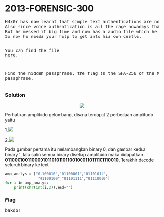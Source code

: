 <h1><b>2013-FORENSIC-300</b></h1>
<pre>
H4x0r has now learnt that simple text authentications are not the in thing today. 
Also since voice authentication is all the rage nowadays thanx to siri, he decided to get one for his castle. 
But he messed it big time and now has a audio file which he himself can't seem to decipher. 
So now he needs your help to get into his own castle.

You can find the file <a href='http://static.beast.sdslabs.co/static/2013-FORENSIC-300/siri_audio.zip'>here</a>.

Find the hidden passphrase, the flag is the SHA-256 of the MD5 of the passphrase.
</pre>
<h3><b>Solution</b></h3>
<p align='center'>
  <img src="https://github.com/enomarozi/BackdoorCTF_Writeup/blob/master/Images/2013-FORENSIC-300.jpg">
</p>
<p>Perhatikan amplitudo gelombang, disana terdapat 2 perbedaan amplitudo yaitu</p>

<p>1.<img src="https://github.com/enomarozi/BackdoorCTF_Writeup/blob/master/Images/2013-FORENSIC-300_1.jpg"></p>
<p>2.<img src="https://github.com/enomarozi/BackdoorCTF_Writeup/blob/master/Images/2013-FORENSIC-300_2.jpg"></p>
<p> Pada gambar pertama itu melambangkan binary 0, dan gambar kedua binary 1, lalu salin semua binary disetiap amplitudo maka didapatkan 
<b>011000100110000101101011011001000110111101110010</b>, Terakhir decode seluruh binary ke text</p>

```python
amp_analys = ["01100010","01100001","01101011",
               "01100100","01101111","01110010"]
for i in amp_analys:
    print(chr(int(i,2)),end="")
```
<h3><b>Flag</b></h3>
<pre>
bakdor
</pre>
